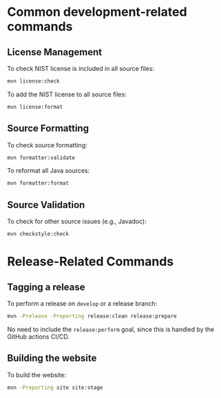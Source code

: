 # Common development-related commands

## License Management

To check NIST license is included in all source files:

```bash
mvn license:check
```

To add the NIST license to all source files:

```bash
mvn license:format
```

## Source Formatting

To check source formatting:

```bash
mvn formatter:validate
```

To reformat all Java sources:

```bash
mvn formatter:format
```

## Source Validation

To check for other source issues (e.g., Javadoc):

```bash
mvn checkstyle:check
```

# Release-Related Commands

## Tagging a release

To perform a release on `develop` or a release branch:

```bash
mvn -Prelease -Preporting release:clean release:prepare
```

No need to include the `release:perform` goal, since this is handled by the GitHub actions CI/CD.

## Building the website

To build the website:

```bash
mvn -Preporting site site:stage
```
